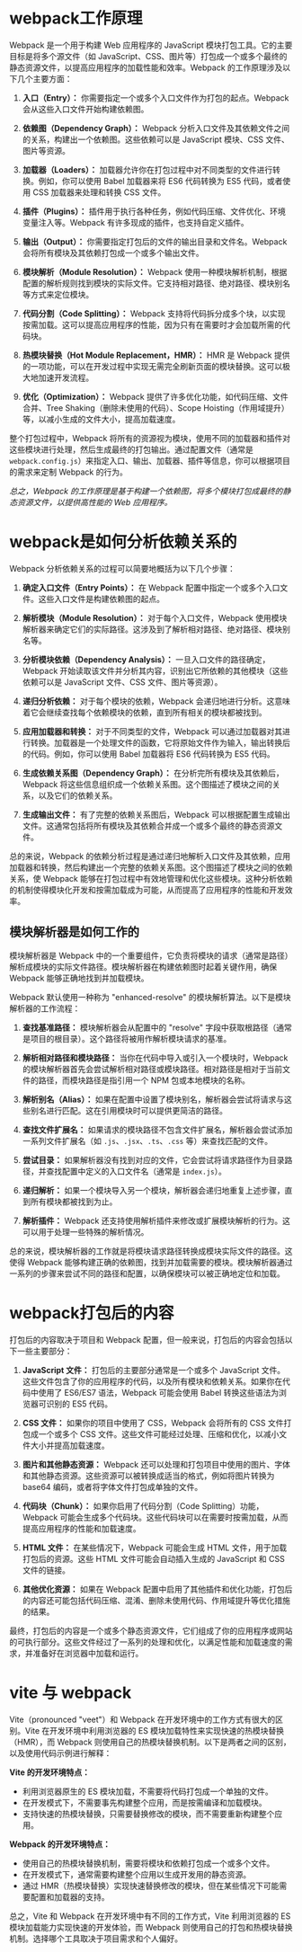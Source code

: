 # webpack工作原理
Webpack 是一个用于构建 Web 应用程序的 JavaScript 模块打包工具。它的主要目标是将多个源文件（如 JavaScript、CSS、图片等）打包成一个或多个最终的静态资源文件，以提高应用程序的加载性能和效率。Webpack 的工作原理涉及以下几个主要方面：

1. **入口（Entry）：** 你需要指定一个或多个入口文件作为打包的起点。Webpack 会从这些入口文件开始构建依赖图。

2. **依赖图（Dependency Graph）：** Webpack 分析入口文件及其依赖文件之间的关系，构建出一个依赖图。这些依赖可以是 JavaScript 模块、CSS 文件、图片等资源。

3. **加载器（Loaders）：** 加载器允许你在打包过程中对不同类型的文件进行转换。例如，你可以使用 Babel 加载器来将 ES6 代码转换为 ES5 代码，或者使用 CSS 加载器来处理和转换 CSS 文件。

4. **插件（Plugins）：** 插件用于执行各种任务，例如代码压缩、文件优化、环境变量注入等。Webpack 有许多现成的插件，也支持自定义插件。

5. **输出（Output）：** 你需要指定打包后的文件的输出目录和文件名。Webpack 会将所有模块及其依赖打包成一个或多个输出文件。

6. **模块解析（Module Resolution）：** Webpack 使用一种模块解析机制，根据配置的解析规则找到模块的实际文件。它支持相对路径、绝对路径、模块别名等方式来定位模块。

7. **代码分割（Code Splitting）：** Webpack 支持将代码拆分成多个块，以实现按需加载。这可以提高应用程序的性能，因为只有在需要时才会加载所需的代码块。

8. **热模块替换（Hot Module Replacement，HMR）：** HMR 是 Webpack 提供的一项功能，可以在开发过程中实现无需完全刷新页面的模块替换。这可以极大地加速开发流程。

9. **优化（Optimization）：** Webpack 提供了许多优化功能，如代码压缩、文件合并、Tree Shaking（删除未使用的代码）、Scope Hoisting（作用域提升）等，以减小生成的文件大小，提高加载速度。

整个打包过程中，Webpack 将所有的资源视为模块，使用不同的加载器和插件对这些模块进行处理，然后生成最终的打包输出。通过配置文件（通常是 `webpack.config.js`）来指定入口、输出、加载器、插件等信息，你可以根据项目的需求来定制 Webpack 的行为。

*总之，Webpack 的工作原理是基于构建一个依赖图，将多个模块打包成最终的静态资源文件，以提供高性能的 Web 应用程序。*

# webpack是如何分析依赖关系的
Webpack 分析依赖关系的过程可以简要地概括为以下几个步骤：

1. **确定入口文件（Entry Points）：** 在 Webpack 配置中指定一个或多个入口文件。这些入口文件是构建依赖图的起点。

2. **解析模块（Module Resolution）：** 对于每个入口文件，Webpack 使用模块解析器来确定它们的实际路径。这涉及到了解析相对路径、绝对路径、模块别名等。

3. **分析模块依赖（Dependency Analysis）：** 一旦入口文件的路径确定，Webpack 开始读取该文件并分析其内容，识别出它所依赖的其他模块（这些依赖可以是 JavaScript 文件、CSS 文件、图片等资源）。

4. **递归分析依赖：** 对于每个模块的依赖，Webpack 会递归地进行分析。这意味着它会继续查找每个依赖模块的依赖，直到所有相关的模块都被找到。

5. **应用加载器和转换：** 对于不同类型的文件，Webpack 可以通过加载器对其进行转换。加载器是一个处理文件的函数，它将原始文件作为输入，输出转换后的代码。例如，你可以使用 Babel 加载器将 ES6 代码转换为 ES5 代码。

6. **生成依赖关系图（Dependency Graph）：** 在分析完所有模块及其依赖后，Webpack 将这些信息组织成一个依赖关系图。这个图描述了模块之间的关系，以及它们的依赖关系。

7. **生成输出文件：** 有了完整的依赖关系图后，Webpack 可以根据配置生成输出文件。这通常包括将所有模块及其依赖合并成一个或多个最终的静态资源文件。

总的来说，Webpack 的依赖分析过程是通过递归地解析入口文件及其依赖，应用加载器和转换，然后构建出一个完整的依赖关系图。这个图描述了模块之间的依赖关系，使 Webpack 能够在打包过程中有效地管理和优化这些模块。这种分析依赖的机制使得模块化开发和按需加载成为可能，从而提高了应用程序的性能和开发效率。

## 模块解析器是如何工作的
模块解析器是 Webpack 中的一个重要组件，它负责将模块的请求（通常是路径）解析成模块的实际文件路径。模块解析器在构建依赖图时起着关键作用，确保 Webpack 能够正确地找到并加载模块。

Webpack 默认使用一种称为 "enhanced-resolve" 的模块解析算法。以下是模块解析器的工作流程：

1. **查找基准路径：** 模块解析器会从配置中的 "resolve" 字段中获取根路径（通常是项目的根目录）。这个路径将被用作解析模块请求的基准。

2. **解析相对路径和模块路径：** 当你在代码中导入或引入一个模块时，Webpack 的模块解析器首先会尝试解析相对路径或模块路径。相对路径是相对于当前文件的路径，而模块路径是指引用一个 NPM 包或本地模块的名称。

3. **解析别名（Alias）：** 如果在配置中设置了模块别名，解析器会尝试将请求与这些别名进行匹配。这在引用模块时可以提供更简洁的路径。

4. **查找文件扩展名：** 如果请求的模块路径不包含文件扩展名，解析器会尝试添加一系列文件扩展名（如 `.js`、`.jsx`、`.ts`、`.css` 等）来查找匹配的文件。

5. **尝试目录：** 如果解析器没有找到对应的文件，它会尝试将请求路径作为目录路径，并查找配置中定义的入口文件名（通常是 `index.js`）。

6. **递归解析：** 如果一个模块导入另一个模块，解析器会递归地重复上述步骤，直到所有模块都被找到为止。

7. **解析插件：** Webpack 还支持使用解析插件来修改或扩展模块解析的行为。这可以用于处理一些特殊的解析情况。

总的来说，模块解析器的工作就是将模块请求路径转换成模块实际文件的路径。这使得 Webpack 能够构建正确的依赖图，找到并加载需要的模块。模块解析器通过一系列的步骤来尝试不同的路径和配置，以确保模块可以被正确地定位和加载。

# webpack打包后的内容
打包后的内容取决于项目和 Webpack 配置，但一般来说，打包后的内容会包括以下一些主要部分：

1. **JavaScript 文件：** 打包后的主要部分通常是一个或多个 JavaScript 文件。这些文件包含了你的应用程序的代码，以及所有模块和依赖关系。如果你在代码中使用了 ES6/ES7 语法，Webpack 可能会使用 Babel 转换这些语法为浏览器可识别的 ES5 代码。

2. **CSS 文件：** 如果你的项目中使用了 CSS，Webpack 会将所有的 CSS 文件打包成一个或多个 CSS 文件。这些文件可能经过处理、压缩和优化，以减小文件大小并提高加载速度。

3. **图片和其他静态资源：** Webpack 还可以处理和打包项目中使用的图片、字体和其他静态资源。这些资源可以被转换成适当的格式，例如将图片转换为 base64 编码，或者将字体文件打包成单独的文件。

4. **代码块（Chunk）：** 如果你启用了代码分割（Code Splitting）功能，Webpack 可能会生成多个代码块。这些代码块可以在需要时按需加载，从而提高应用程序的性能和加载速度。

5. **HTML 文件：** 在某些情况下，Webpack 可能会生成 HTML 文件，用于加载打包后的资源。这些 HTML 文件可能会自动插入生成的 JavaScript 和 CSS 文件的链接。

6. **其他优化资源：** 如果在 Webpack 配置中启用了其他插件和优化功能，打包后的内容还可能包括代码压缩、混淆、删除未使用代码、作用域提升等优化措施的结果。

最终，打包后的内容是一个或多个静态资源文件，它们组成了你的应用程序或网站的可执行部分。这些文件经过了一系列的处理和优化，以满足性能和加载速度的需求，并准备好在浏览器中加载和运行。

# vite 与 webpack
Vite（pronounced "veet"）和 Webpack 在开发环境中的工作方式有很大的区别。Vite 在开发环境中利用浏览器的 ES 模块加载特性来实现快速的热模块替换（HMR），而 Webpack 则使用自己的热模块替换机制。以下是两者之间的区别，以及使用代码示例进行解释：

**Vite 的开发环境特点：**

- 利用浏览器原生的 ES 模块加载，不需要将代码打包成一个单独的文件。
- 在开发模式下，不需要事先构建整个应用，而是按需编译和加载模块。
- 支持快速的热模块替换，只需要替换修改的模块，而不需要重新构建整个应用。

**Webpack 的开发环境特点：**

- 使用自己的热模块替换机制，需要将模块和依赖打包成一个或多个文件。
- 在开发模式下，通常需要构建整个应用以生成开发用的静态资源。
- 通过 HMR（热模块替换）实现快速替换修改的模块，但在某些情况下可能需要配置和加载器的支持。

总之，Vite 和 Webpack 在开发环境中有不同的工作方式，Vite 利用浏览器的 ES 模块加载能力实现快速的开发体验，而 Webpack 则使用自己的打包和热模块替换机制。选择哪个工具取决于项目需求和个人偏好。